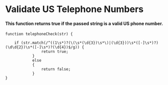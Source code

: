 # Validate US Telephone Numbers
#### This function returns true if the passed string is a valid US phone number.
```
function telephoneCheck(str) {

	if (str.match(/^((1\s*)?(\(\s*(\d{3})\s*\)|(\d{3}))\s*([-]\s*)?)(\d\d{2})\s*([-]\s*)?(\d{4})$/g)) {
	            return true;
	        }
	        else
	        {
	            return false;
	        }
}
```


